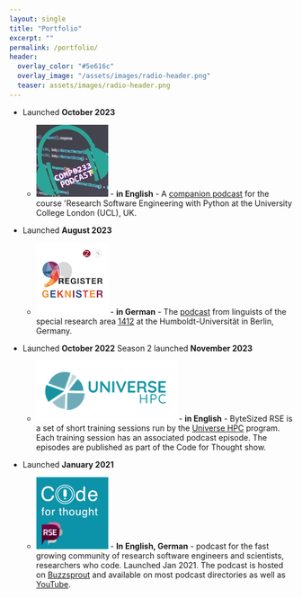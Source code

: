 ```yaml
---
layout: single
title: "Portfolio"
excerpt: ""
permalink: /portfolio/
header:
  overlay_color: "#5e616c"
  overlay_image: "/assets/images/radio-header.png"
  teaser: assets/images/radio-header.png
---
```


- Launched **October 2023**
  - ![UCL Research Software Engineering with Python](/assets/images/comp0233_podcast_small.jpg) - **in English** - A [companion podcast](https://ucl-comp0233-23-24.github.io/podcast/index.html) for the course 'Research Software Engineering with Python at the University College London (UCL), UK. 

- Launched **August 2023**
  - ![RegisterGeknister](/assets/images/RegisterGeknister.png) - **in German** - The [podcast](https://registergeknister.buzzsprout.com) from linguists of the special research area [1412](https://sfb1412.hu-berlin.de/de/) at the Humboldt-Universität in Berlin, Germany. 
  
- Launched **October 2022** Season 2 launched **November 2023**
  - ![ByteSizedRSE](/assets/images/universe-hpc.png) - **in English** - ByteSized RSE is a set of short training sessions run by the [Universe HPC](http://www.universe-hpc.ac.uk/events/byte-sized-rse/) program. Each training session has an associated podcast episode. The episodes are published as part of the Code for Thought show.

- Launched **January 2021**
  - ![Code for Thought](/assets/images/CfT-128x128.png) - **In English, German** - podcast for the fast growing community of research software engineers and scientists, researchers who code. Launched Jan 2021. The podcast is hosted on [Buzzsprout](https://codeforthought.buzzsprout.com) and available on most podcast directories as well as [YouTube](https://www.youtube.com/@code4thought).